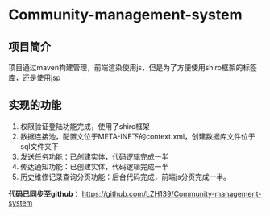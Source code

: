 # Community-management-system

## 项目简介

项目通过maven构建管理，前端渲染使用js，但是为了方便使用shiro框架的标签库，还是使用jsp

## 实现的功能

1. 权限验证登陆功能完成，使用了shiro框架
2. 数据连接池，配置文位于META-INF下的context.xml，创建数据库文件位于sql文件夹下
3. 发送任务功能：已创建实体，代码逻辑完成一半
4. 传达通知功能：已创建实体，代码逻辑完成一半
5. 历史维修记录查询分页功能：后台代码完成，前端js分页完成一半。



**代码已同步至github**： https://github.com/LZH139/Community-management-system










